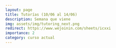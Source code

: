 ```yaml
---
layout: page
title: Tutorías (10/06 al 14/06)
description: Semana que viene
img: assets/img/tutoring_next.png
redirect: https://www.wejoinin.com/sheets/icxxi
importance: 2
category: curso actual
---
```

